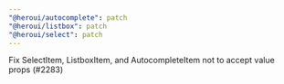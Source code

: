 ```yaml
---
"@heroui/autocomplete": patch
"@heroui/listbox": patch
"@heroui/select": patch
---
```


Fix SelectItem, ListboxItem, and AutocompleteItem not to accept value props (#2283)
